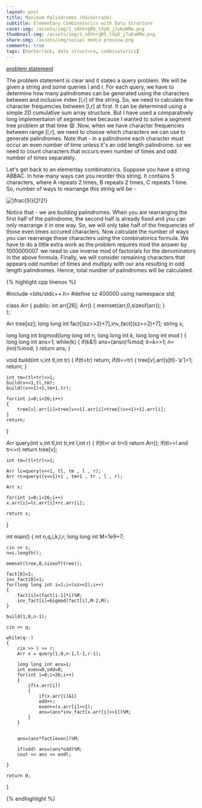 ```yaml
---
layout: post
title: Maximum Palindromes (Hackerrank)
subtitle: Elementary Combinatorics with Data Structure
cover-img: /assets/img/1_s6hhrgR5_tXpO_j7uKaHMw.png
thumbnail-img: /assets/img/1_s6hhrgR5_tXpO_j7uKaHMw.png
share-img: /assets/img/social media preview.png
comments: true
tags: [hackerrank, data structure, combinatorics]
---
```

<!-- Google Tag Manager (noscript) -->
<noscript><iframe src="https://www.googletagmanager.com/ns.html?id=GTM-KZRMQJ3"
height="0" width="0" style="display:none;visibility:hidden"></iframe></noscript>
<!-- End Google Tag Manager (noscript) -->

[problem statement](https://www.hackerrank.com/challenges/maximum-palindromes/problem)

The problem statement is clear and it states a query problem. We will be given a string and some queries l and r. For each query, we have to determine how many palindromes can be generated using the characters between and inclusive index [l,r] of the string. So, we need to calculate the character frequencies between [l,r] at first. It can be determined using a simple 2D cumulative sum array structure. But I have used a comparatively long implementaion of segment tree because I wanted to solve a segment tree problem at that time &#128516; .Now, when we have character frequencies between range [l,r], we need to choose which characters we can use to generate palindromes. Note that - in a palindrome each character must occur an even number of time unless it's an odd length palindrome. so we need to count characters that occurs even number of times and odd number of times separately.

Let's get back to an elementay combinatorics. Suppose you have a string ABBAC. In how many ways can you reorder this string. It contains 5 characters, where A repeats 2 times, B repeats 2 times, C repeats 1 time. So, number of ways to rearrange this string will be - 

<img src="https://latex.codecogs.com/gif.latex?\frac{5!}{2!2!}" title="\frac{5!}{2!2!}" />

Notice that - we are building palindromes. When you are rearranging the first half of the palindrome, the second half is already fixed and you can only rearrange it in one way. So, we will only take half of the frequencies of those even times occured characters. Now calculate the number of ways you can rearrange these characters using the combinatorics formula. We have to do a little extra work as the problem requires mod the answer by 1000000007. we need to use inverse mod of factorials for the denominators in the above formula. Finally, we will consider remaining characters that appears odd number of times and multiply with our ans resulting in odd length palindromes. Hence, total number of palindromes will be calculated.

{% highlight cpp linenos %}

#include <bits/stdc++.h>
#define sz 400000
using namespace std;

class Arr
{
  public:
  int arr[26];
  Arr()
  {
      memset(arr,0,sizeof(arr));
  }  
};

Arr tree[sz];
long long int fact[(sz>>2)+7],inv_fact[(sz>>2)+7];
string s;

long long int bigmod(long long int n, long long int k, long long int mod )
{
    long long int ans=1;
    while(k)
    {
        if(k&1)
            ans=(ans*n)%mod;
        k=k>>1;
        n=(n*n)%mod;
    }
    return ans;
}

void build(int v,int tl,int tr)
{
    if(tl>tr) return;
    if(tl==tr) 
    {
        tree[v].arr[s[tl]-'a']=1;
        return;
    }
    
    int tm=(tl+tr)>>1;
    build(v<<1,tl,tm);
    build((v<<1)+1,tm+1,tr);
    
    for(int i=0;i<26;i++)
    {
        tree[v].arr[i]=tree[v<<1].arr[i]+tree[(v<<1)+1].arr[i];
    }
    return;
}

Arr query(int v,int tl,int tr,int l,int r)
{
    if(tl>r or tr<l) return Arr();
    if(tl>=l and tr<=r) return tree[v];
    
    int tm=(tl+tr)>>1;
    
    Arr lc=query(v<<1, tl, tm , l , r);
    Arr rc=query((v<<1)+1 , tm+1 , tr , l , r);
    
    Arr x;
    
    for(int i=0;i<26;i++)
    x.arr[i]=lc.arr[i]+rc.arr[i];
    
    return x;
}

int main()
{
    int n,q,i,k,l,r;
    long long int M=1e9+7;
    
    cin >> s;
    n=s.length();
    
    memset(tree,0,sizeof(tree));
    
    fact[0]=1;
    inv_fact[0]=1;
    for(long long int i=1;i<(sz>>2);i++)
    {
        fact[i]=(fact[i-1]*i)%M;
        inv_fact[i]=bigmod(fact[i],M-2,M);
    }
    
    build(1,0,n-1);
    
    cin >> q;
    
    while(q--)
    {
        cin >> l >> r;
        Arr x = query(1,0,n-1,l-1,r-1);
        
        long long int ans=1;
        int even=0,odd=0;
        for(int i=0;i<26;i++)
        {
            if(x.arr[i])
            {
                if(x.arr[i]&1)
                odd++;
                even+=(x.arr[i]>>1);
                ans=(ans*inv_fact[x.arr[i]>>1])%M;
            }
        }
        
        
        ans=(ans*fact[even])%M;
        
        if(odd) ans=(ans*odd)%M;
        cout << ans << endl;
        
    }
    
    return 0;
}

{% endhighlight %}

